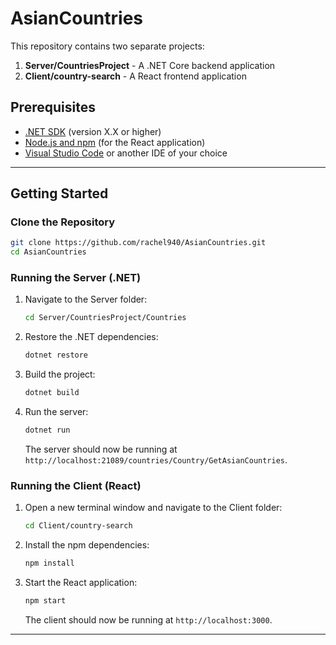 
# AsianCountries

This repository contains two separate projects:
1. **Server/CountriesProject** - A .NET Core backend application
2. **Client/country-search** - A React frontend application

## Prerequisites

- [.NET SDK](https://dotnet.microsoft.com/download) (version X.X or higher)
- [Node.js and npm](https://nodejs.org/) (for the React application)
- [Visual Studio Code](https://code.visualstudio.com/) or another IDE of your choice

---

## Getting Started

### Clone the Repository

```bash
git clone https://github.com/rachel940/AsianCountries.git
cd AsianCountries
```

### Running the Server (.NET)

1. Navigate to the Server folder:

    ```bash
    cd Server/CountriesProject/Countries
    ```

2. Restore the .NET dependencies:

    ```bash
    dotnet restore
    ```

3. Build the project:

    ```bash
    dotnet build
    ```

4. Run the server:

    ```bash
    dotnet run
    ```

   The server should now be running at `http://localhost:21089/countries/Country/GetAsianCountries`.

### Running the Client (React)

1. Open a new terminal window and navigate to the Client folder:

    ```bash
    cd Client/country-search
    ```

2. Install the npm dependencies:

    ```bash
    npm install
    ```

3. Start the React application:

    ```bash
    npm start
    ```

   The client should now be running at `http://localhost:3000`.

---
